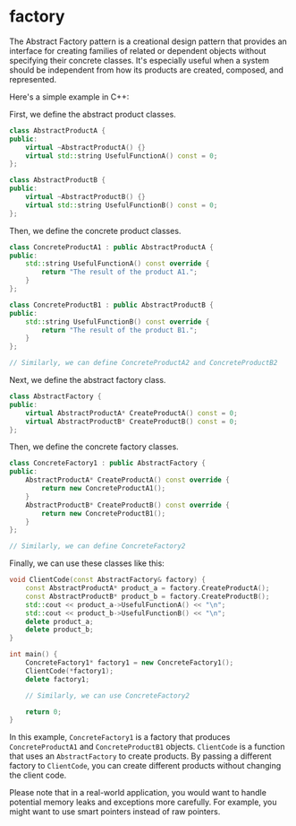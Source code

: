 # factory

The Abstract Factory pattern is a creational design pattern that provides an interface for creating families of related or dependent objects without specifying their concrete classes. It's especially useful when a system should be independent from how its products are created, composed, and represented.

Here's a simple example in C++:

First, we define the abstract product classes.

```cpp
class AbstractProductA {
public:
    virtual ~AbstractProductA() {}
    virtual std::string UsefulFunctionA() const = 0;
};

class AbstractProductB {
public:
    virtual ~AbstractProductB() {}
    virtual std::string UsefulFunctionB() const = 0;
};
```

Then, we define the concrete product classes.

```cpp
class ConcreteProductA1 : public AbstractProductA {
public:
    std::string UsefulFunctionA() const override {
        return "The result of the product A1.";
    }
};

class ConcreteProductB1 : public AbstractProductB {
public:
    std::string UsefulFunctionB() const override {
        return "The result of the product B1.";
    }
};

// Similarly, we can define ConcreteProductA2 and ConcreteProductB2
```

Next, we define the abstract factory class.

```cpp
class AbstractFactory {
public:
    virtual AbstractProductA* CreateProductA() const = 0;
    virtual AbstractProductB* CreateProductB() const = 0;
};
```

Then, we define the concrete factory classes.

```cpp
class ConcreteFactory1 : public AbstractFactory {
public:
    AbstractProductA* CreateProductA() const override {
        return new ConcreteProductA1();
    }
    AbstractProductB* CreateProductB() const override {
        return new ConcreteProductB1();
    }
};

// Similarly, we can define ConcreteFactory2
```

Finally, we can use these classes like this:

```cpp
void ClientCode(const AbstractFactory& factory) {
    const AbstractProductA* product_a = factory.CreateProductA();
    const AbstractProductB* product_b = factory.CreateProductB();
    std::cout << product_a->UsefulFunctionA() << "\n";
    std::cout << product_b->UsefulFunctionB() << "\n";
    delete product_a;
    delete product_b;
}

int main() {
    ConcreteFactory1* factory1 = new ConcreteFactory1();
    ClientCode(*factory1);
    delete factory1;

    // Similarly, we can use ConcreteFactory2

    return 0;
}
```

In this example, `ConcreteFactory1` is a factory that produces `ConcreteProductA1` and `ConcreteProductB1` objects. `ClientCode` is a function that uses an `AbstractFactory` to create products. By passing a different factory to `ClientCode`, you can create different products without changing the client code.

Please note that in a real-world application, you would want to handle potential memory leaks and exceptions more carefully. For example, you might want to use smart pointers instead of raw pointers.